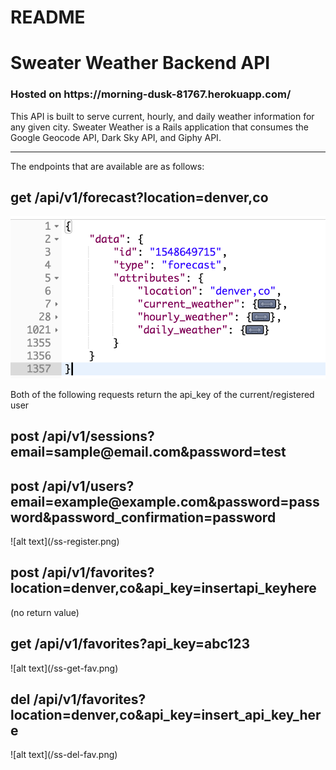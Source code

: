 # README

<h1>Sweater Weather Backend API </h1>

<h3>Hosted on https://morning-dusk-81767.herokuapp.com/ </h3>

This API is built to serve current, hourly, and daily weather information for any given city. Sweater Weather is a Rails application that consumes the Google Geocode API, Dark Sky API, and Giphy API. 

<hr>

The endpoints that are available are as follows: 

<h2>get /api/v1/forecast?location=denver,co</h2>

![alt text](/readme_images/ss-forecast.png)

Both of the following requests return the api_key of the current/registered user
<h2>post /api/v1/sessions?email=sample@email.com&password=test</h2>
<h2>post /api/v1/users?email=example@example.com&password=password&password_confirmation=password</h2>
 ![alt text](/ss-register.png)
 


<h2>post /api/v1/favorites?location=denver,co&api_key=insertapi_keyhere</h2> (no return value)



<h2>get /api/v1/favorites?api_key=abc123</h2>
![alt text](/ss-get-fav.png)



<h2>del /api/v1/favorites?location=denver,co&api_key=insert_api_key_here</h2>
![alt text](/ss-del-fav.png)
